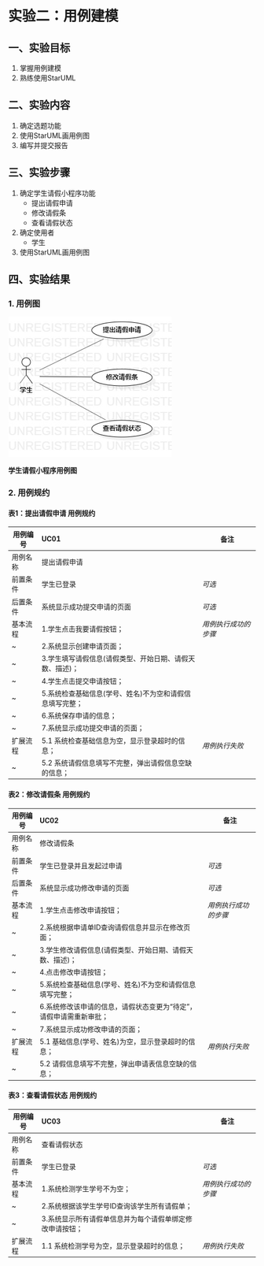 # 实验二：用例建模

## 一、实验目标

1. 掌握用例建模
2. 熟练使用StarUML

## 二、实验内容

1. 确定选题功能
2. 使用StarUML画用例图
3. 编写并提交报告

## 三、实验步骤

1. 确定学生请假小程序功能
   - 提出请假申请
   - 修改请假条
   - 查看请假状态 
2. 确定使用者
   - 学生
3. 使用StarUML画用例图


## 四、实验结果
### 1. 用例图
  ![学生请假小程序用例图](./Lab2_UseCaseDiagram1.jpg)  

**学生请假小程序用例图**

### 2. 用例规约

#### 表1：提出请假申请 用例规约  

用例编号  | UC01 | 备注  
-|:-|-  
用例名称  | 提出请假申请  |   
前置条件  |  学生已登录    | *可选*   
后置条件  |  系统显示成功提交申请的页面    | *可选*   
基本流程  | 1.学生点击我要请假按钮；  |*用例执行成功的步骤*    
~| 2.系统显示创建申请页面；  |   
~| 3.学生填写请假信息(请假类型、开始日期、请假天数、描述)；  |   
~| 4.学生点击提交申请按钮；  |  
~| 5.系统检查基础信息(学号、姓名)不为空和请假信息填写完整；  |  
~| 6.系统保存申请的信息；  |  
~| 7.系统显示成功提交申请的页面；   |  
扩展流程  | 5.1 系统检查基础信息为空，显示登录超时的信息；   |*用例执行失败*    
~| 5.2 系统请假信息填写不完整，弹出请假信息空缺的信息；   |

#### 表2：修改请假条 用例规约  

用例编号  | UC02 | 备注  
-|:-|-  
用例名称  | 修改请假条  |   
前置条件  |  学生已登录并且发起过申请    | *可选*   
后置条件  |  系统显示成功修改申请的页面    | *可选*   
基本流程  | 1.学生点击修改申请按钮；  |*用例执行成功的步骤*    
~| 2.系统根据申请单ID查询请假信息并显示在修改页面；  |  
~| 3.学生修改请假信息(请假类型、开始日期、请假天数、描述)；  |   
~| 4.点击修改申请按钮；  |  
~| 5.系统检查基础信息(学号、姓名)不为空和请假信息填写完整；  |  
~| 6.系统修改该申请的信息，请假状态变更为“待定”，请假申请需重新审批；  |  
~| 7.系统显示成功修改申请的页面；  |  
扩展流程  | 5.1 基础信息(学号、姓名)为空，显示登录超时的信息；  |*用例执行失败*    
~| 5.2 请假信息填写不完整，弹出申请表信息空缺的信息；   |

#### 表3：查看请假状态  用例规约  

用例编号  | UC03 | 备注  
-|:-|-  
用例名称  | 查看请假状态   |   
前置条件  |  学生已登录    | *可选*   
基本流程  | 1.系统检测学生学号不为空； |*用例执行成功的步骤*    
~| 2.系统根据该学生学号ID查询该学生所有请假单；  |   
~| 3.系统显示所有请假单信息并为每个请假单绑定修改申请按钮；  |   
扩展流程  | 1.1 系统检测学号为空，显示登录超时的信息；   |*用例执行失败*    
